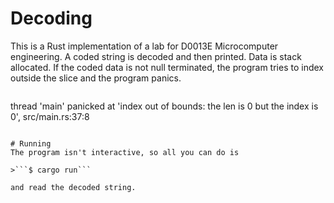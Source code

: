 # Decoding
This is a Rust implementation of a lab for D0013E Microcomputer engineering. A coded string is decoded and then printed. Data is stack allocated. If the coded data is not null terminated, the program tries to index outside the slice and the program panics.

>```
thread 'main' panicked at 'index out of bounds: the len is 0 but the index is 0', src/main.rs:37:8
```

# Running
The program isn't interactive, so all you can do is

>```$ cargo run``` 

and read the decoded string.
